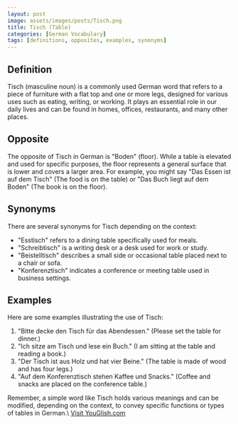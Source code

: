 ```yaml
---
layout: post
image: assets/images/posts/Tisch.png 
title: Tisch (Table)
categories: [German Vocabulary]
tags: [definitions, opposites, examples, synonyms]
---
```


## Definition

Tisch (masculine noun) is a commonly used German word that refers to a piece of furniture with a flat top and one or more legs, designed for various uses such as eating, writing, or working. It plays an essential role in our daily lives and can be found in homes, offices, restaurants, and many other places.

## Opposite

The opposite of Tisch in German is "Boden" (floor). While a table is elevated and used for specific purposes, the floor represents a general surface that is lower and covers a larger area. For example, you might say "Das Essen ist auf dem Tisch" (The food is on the table) or "Das Buch liegt auf dem Boden" (The book is on the floor).

## Synonyms

There are several synonyms for Tisch depending on the context:

- "Esstisch" refers to a dining table specifically used for meals.
- "Schreibtisch" is a writing desk or a desk used for work or study.
- "Beistelltisch" describes a small side or occasional table placed next to a chair or sofa.
- "Konferenztisch" indicates a conference or meeting table used in business settings.

## Examples

Here are some examples illustrating the use of Tisch:

1. "Bitte decke den Tisch für das Abendessen." (Please set the table for dinner.)
2. "Ich sitze am Tisch und lese ein Buch." (I am sitting at the table and reading a book.)
3. "Der Tisch ist aus Holz und hat vier Beine." (The table is made of wood and has four legs.)
4. "Auf dem Konferenztisch stehen Kaffee und Snacks." (Coffee and snacks are placed on the conference table.)

Remember, a simple word like Tisch holds various meanings and can be modified, depending on the context, to convey specific functions or types of tables in German.\ <a id="yg-widget-0" class="youglish-widget" data-query="Tisch" data-lang="german" data-components="8412" data-auto-start="0" data-bkg-color="theme_light" data-title="How%20to%20pronounce%20Tisch%20in%20German"  rel="nofollow" href="https://youglish.com">Visit YouGlish.com</a><script async src="https://youglish.com/public/emb/widget.js" charset="utf-8"></script>
